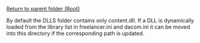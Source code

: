 [Return to parent folder (Root)](..)

By default the DLLS folder contains only content.dll. If a DLL is dynamically loaded from the library list in freelancer.ini and dacom.ini it can be moved into this directory if the corresponding path is updated.